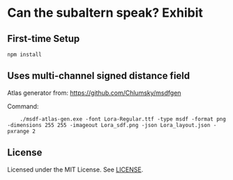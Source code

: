 # Can the subaltern speak? Exhibit

## First-time Setup

```shell
npm install
```

## Uses multi-channel signed distance field
Atlas generator from: https://github.com/Chlumsky/msdfgen

Command:
```
    ./msdf-atlas-gen.exe -font Lora-Regular.ttf -type msdf -format png -dimensions 255 255 -imageout Lora_sdf.png -json Lora_layout.json -pxrange 2
```

## License

Licensed under the MIT License. See [LICENSE](./LICENSE).